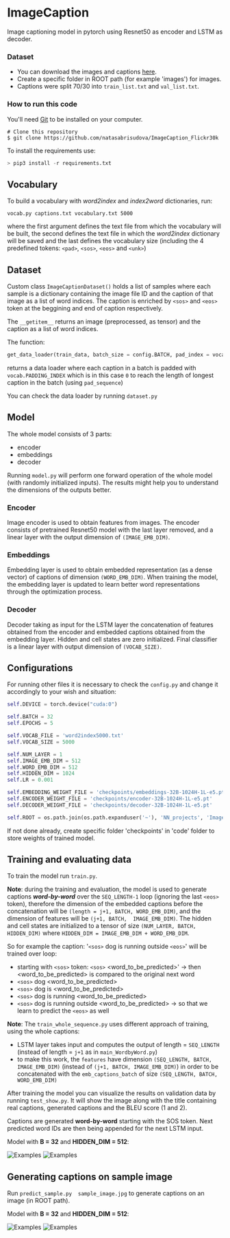 # ImageCaption

Image captioning model in pytorch using Resnet50 as encoder and LSTM as decoder.

### Dataset
- You can download the images and captions [here](https://www.kaggle.com/datasets/adityajn105/flickr30k).
- Create a specific folder in ROOT path (for example 'images') for images.
- Captions were split 70/30 into ```train_list.txt``` and ```val_list.txt```.

### How to run this code

You'll need [Git](https://git-scm.com) to be installed on your computer.
```
# Clone this repository
$ git clone https://github.com/natasabrisudova/ImageCaption_Flickr30k
```

To install the requirements use:

```python
> pip3 install -r requirements.txt
```

## Vocabulary

To build a vocabulary with *word2index* and *index2word* dictionaries, run:
```
vocab.py captions.txt vocabulary.txt 5000
``` 

where the first argument defines the text file from which the vocabulary will be built, the second defines the text file in which the *word2index* dictionary will be saved and the last defines the vocabulary size (including the 4 predefined tokens: ```<pad>```, ```<sos>```, ```<eos>``` and ```<unk>```)

## Dataset

Custom class ```ImageCaptionDataset()``` holds a list of samples where each sample is a dictionary containing the image file ID and the caption of that image as a list of word indices. The caption is enriched by ```<sos>``` and ```<eos>``` token at the beggining and end of caption respectively. 

The ```__getitem__``` returns an image (preprocessed, as tensor) and the caption as a list of word indices.

The function:
```python
get_data_loader(train_data, batch_size = config.BATCH, pad_index = vocab.PADDING_INDEX)
``` 
returns a data loader where each caption in a batch is padded with ```vocab.PADDING_INDEX``` which is in this case ```0``` to reach the length of longest caption in the batch (using ```pad_sequence```)

You can check the data loader by running ```dataset.py```

## Model

The whole model consists of 3 parts:
- encoder
- embeddings
- decoder

Running ```model.py``` will perform one forward operation of the whole model (with randomly initialized inputs). The results might help you to understand the dimensions of the outputs better. 

### Encoder

Image encoder is used to obtain features from images. The encoder consists of pretrained Resnet50 model with the last layer removed, and a linear layer with the output dimension of 
```(IMAGE_EMB_DIM)```.

### Embeddings

Embedding layer is used to obtain embedded representation (as a dense vector) of captions of dimension ```(WORD_EMB_DIM)```.  When training the model, the embedding layer is updated to learn better word representations through the optimization process.

### Decoder

Decoder taking as input for the LSTM layer the concatenation of features obtained from the encoder and embedded captions obtained from the embedding layer. Hidden and cell states are zero initialized. Final classifier is a linear layer with output dimension of ```(VOCAB_SIZE)```.

## Configurations

For running other files it is necessary to check the ```config.py``` and change it accordingly to your wish and situation:

```python
self.DEVICE = torch.device("cuda:0")

self.BATCH = 32
self.EPOCHS = 5

self.VOCAB_FILE = 'word2index5000.txt'
self.VOCAB_SIZE = 5000

self.NUM_LAYER = 1
self.IMAGE_EMB_DIM = 512
self.WORD_EMB_DIM = 512
self.HIDDEN_DIM = 1024
self.LR = 0.001

self.EMBEDDING_WEIGHT_FILE = 'checkpoints/embeddings-32B-1024H-1L-e5.pt'
self.ENCODER_WEIGHT_FILE = 'checkpoints/encoder-32B-1024H-1L-e5.pt'
self.DECODER_WEIGHT_FILE = 'checkpoints/decoder-32B-1024H-1L-e5.pt'

self.ROOT = os.path.join(os.path.expanduser('~'), 'NN_projects', 'ImageCaption_Flickr30k')
``` 

If not done already, create specific folder 'checkpoints' in 'code' folder to store weights of trained model.

## Training and evaluating data

To train the model run ```train.py```.

**Note**: during the training and evaluation, the model is used to generate captions ***word-by-word*** over the ```SEQ_LENGTH-1``` loop (ignoring the last ```<eos>``` token), therefore the dimension of the embedded captions before the concatenation will be ```(length = j+1, BATCH, WORD_EMB_DIM)```, and the dimension of features will be ```(j+1, BATCH,  IMAGE_EMB_DIM)```. The hidden and cell states are initialized to a tensor of size ```(NUM_LAYER, BATCH, HIDDEN_DIM)``` where ```HIDDEN_DIM = IMAGE_EMB_DIM + WORD_EMB_DIM```.

So for example the caption: '```<sos>``` dog is running outside ```<eos>```' will be trained over loop:
- starting with ```<sos>``` token: ```<sos>``` <word_to_be_predicted>' → then <word_to_be_predicted> is compared to the original next word
- ```<sos>``` dog <word_to_be_predicted> 
- ```<sos>``` dog is <word_to_be_predicted> 
- ```<sos>``` dog is running <word_to_be_predicted> 
- ```<sos>``` dog is running outside <word_to_be_predicted> → so that we learn to predict the ```<eos>``` as well 

**Note**: The ```train_whole_sequence.py``` uses different approach of training, using the whole captions:
- LSTM layer takes input and computes the output of length = ```SEQ_LENGTH``` (instead of length = ```j+1``` as in ```main_WordbyWord.py```) 
- to make this work, the ```features``` have dimension ```(SEQ_LENGTH, BATCH, IMAGE_EMB_DIM)``` (instead of ```(j+1, BATCH, IMAGE_EMB_DIM)```) in order to be concatenated with the ```emb_captions_batch``` of size ```(SEQ_LENGTH, BATCH, WORD_EMB_DIM)```

After training the model you can visualize the results on validation data by running ```test_show.py```. It will show the image along with the title containing real captions, generated captions and the BLEU score (1 and 2).

Captions are generated **word-by-word** starting with the SOS token. Next predicted word IDs are then being appended for the next LSTM input.

Model with **B = 32** and **HIDDEN_DIM = 512**:

![Examples](./examples/32B-1024H_1.png ) ![Examples](./examples/32B-1024H_2.png ) 

## Generating captions on sample image

Run ```predict_sample.py  sample_image.jpg``` to generate captions on an image (in ROOT path).

Model with **B = 32** and **HIDDEN_DIM = 512**:

![Examples](./examples/32B-1024H_sample1.png ) ![Examples](./examples/32B-1024H_sample2.png ) 
